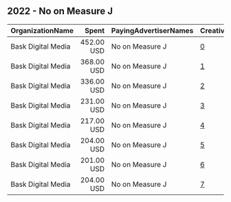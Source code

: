 ## 2022 - No on Measure J 
|OrganizationName|Spent|PayingAdvertiserNames|CreativeUrls|Impressions|Genders|AgeBrackets|CountryCodes|BillingAddresses|CandidateBallotInformation|
|:---|---:|:---|:---|---:|:---|:---|:---|:---|:---|
|Bask Digital Media|452.00 USD|No on Measure J|[0](https://www.snap.com/political-ads/asset/78e46472e67709aa93df1d74f5789e6a355713b6f5e7914aa30238572280395a?mediaType=mp4)|17,443||18-34|united states|US|Measure J|
|Bask Digital Media|368.00 USD|No on Measure J|[1](https://www.snap.com/political-ads/asset/9d472e6950ab19ffd958b30c1bc7895697ddbcf981d276525286cd6d3cb43a78?mediaType=mp4)|13,882||18-34|united states|US|Measure J|
|Bask Digital Media|336.00 USD|No on Measure J|[2](https://www.snap.com/political-ads/asset/ccbcca213b4d0646aae9389ab122442bad80b194183470127f77e88e07d580da?mediaType=mp4)|13,601||18-34|united states|US|Measure J|
|Bask Digital Media|231.00 USD|No on Measure J|[3](https://www.snap.com/political-ads/asset/84593e8b1a89b63879d51c4fbedbde1e04bc0e84408bbec23a22759c631e0452?mediaType=mp4)|9,698||18-34|united states|US|Measure J|
|Bask Digital Media|217.00 USD|No on Measure J|[4](https://www.snap.com/political-ads/asset/a98d0a84a0abef3851e08f7d01a7fa2724d0493c050f0edd25448e11627ad60f?mediaType=mp4)|6,613||35+|united states|US|Measure J|
|Bask Digital Media|204.00 USD|No on Measure J|[5](https://www.snap.com/political-ads/asset/84593e8b1a89b63879d51c4fbedbde1e04bc0e84408bbec23a22759c631e0452?mediaType=mp4)|6,429||35+|united states|US|Measure J|
|Bask Digital Media|201.00 USD|No on Measure J|[6](https://www.snap.com/political-ads/asset/dea6307a9db001fe3bd04e2c91ce8047e0e45e3b916b717bade9060954571af7?mediaType=mp4)|6,366||35+|united states|US|Measure J|
|Bask Digital Media|204.00 USD|No on Measure J|[7](https://www.snap.com/political-ads/asset/3de16d924c6c8999189bd5c26e6bf74807aa831360edcfe2c40f75679d86f154?mediaType=mp4)|6,293||35+|united states|US|Measure J|
